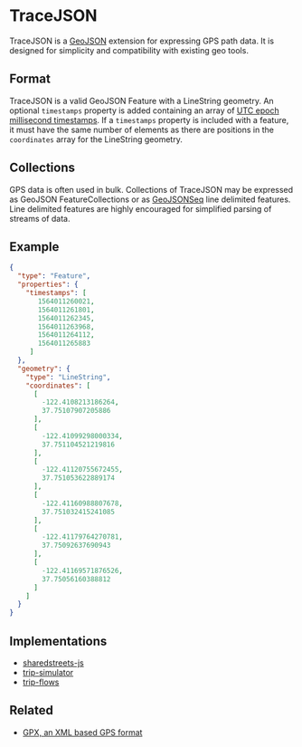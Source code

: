 # TraceJSON

TraceJSON is a [GeoJSON](https://geojson.org) extension for expressing GPS path data. It is designed for simplicity and compatibility with existing geo tools.

## Format

TraceJSON is a valid GeoJSON Feature with a LineString geometry. An optional `timestamps` property is added containing an array of [UTC epoch millisecond timestamps](https://currentmillis.com). If a `timestamps` property is included with a feature, it must have the same number of elements as there are positions in the `coordinates` array for the LineString geometry.

## Collections

GPS data is often used in bulk. Collections of TraceJSON may be expressed as GeoJSON FeatureCollections or as [GeoJSONSeq](https://gdal.org/drivers/vector/geojsonseq.html) line delimited features. Line delimited features are highly encouraged for simplified parsing of streams of data.

## Example

```json
{
  "type": "Feature",
  "properties": {
    "timestamps": [
       1564011260021,
       1564011261801,
       1564011262345,
       1564011263968,
       1564011264112,
       1564011265883
     ]
  },
  "geometry": {
    "type": "LineString",
    "coordinates": [
      [
        -122.4108213186264,
        37.75107907205886
      ],
      [
        -122.41099298000334,
        37.751104521219816
      ],
      [
        -122.41120755672455,
        37.751053622889174
      ],
      [
        -122.41160988807678,
        37.751032415241085
      ],
      [
        -122.41179764270781,
        37.75092637690943
      ],
      [
        -122.41169571876526,
        37.75056160388812
      ]
    ]
  }
}
```

## Implementations

- [sharedstreets-js](https://github.com/sharedstreets/sharedstreets-js)
- [trip-simulator](https://github.com/sharedstreets/trip-simulator)
- [trip-flows](https://github.com/sharedstreets/trip-flows)

## Related

- [GPX, an XML based GPS format](https://www.topografix.com/gpx.asp)
